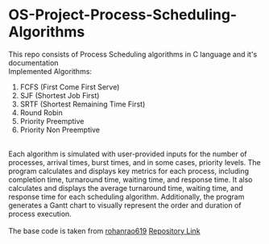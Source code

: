 # OS-Project-Process-Scheduling-Algorithms
This repo consists of Process Scheduling algorithms in C language and it's documentation
<br>Implemented Algorithms:<br>
1. FCFS (First Come First Serve)
2. SJF (Shortest Job First)
3. SRTF (Shortest Remaining Time First)
4. Round Robin
5. Priority Preemptive
6. Priority Non Preemptive
<br>
Each algorithm is simulated with user-provided inputs for the number of processes, arrival times, burst times, and in some cases, priority levels. The program calculates and displays key metrics for each process, including completion time, turnaround time, waiting time, and response time. It also calculates and displays the average turnaround time, waiting time, and response time for each scheduling algorithm. Additionally, the program generates a Gantt chart to visually represent the order and duration of process execution.<br><br>
The base code is taken from <a href="https://github.com/rohanrao619">rohanrao619</a> <a href="https://github.com/rohanrao619/Operating_System_Algorithms">Repository Link</a>
